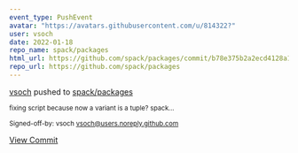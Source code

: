 ```yaml
---
event_type: PushEvent
avatar: "https://avatars.githubusercontent.com/u/814322?"
user: vsoch
date: 2022-01-18
repo_name: spack/packages
html_url: https://github.com/spack/packages/commit/b78e375b2a2ecd4128a19afca2fb13808e60757d
repo_url: https://github.com/spack/packages
---
```


<a href='https://github.com/vsoch' target='_blank'>vsoch</a> pushed to <a href='https://github.com/spack/packages' target='_blank'>spack/packages</a>

<small>fixing script because now a variant is a tuple? spack...

Signed-off-by: vsoch <vsoch@users.noreply.github.com></small>

<a href='https://github.com/spack/packages/commit/b78e375b2a2ecd4128a19afca2fb13808e60757d' target='_blank'>View Commit</a>